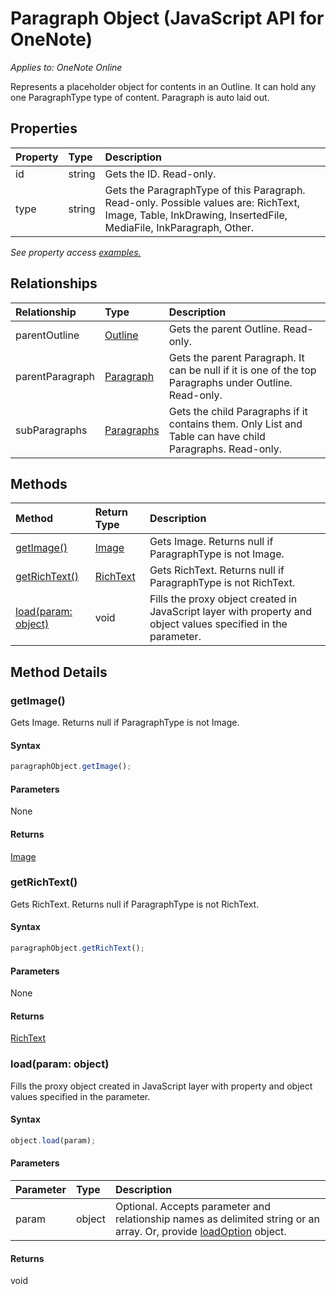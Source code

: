 # Paragraph Object (JavaScript API for OneNote)

_Applies to: OneNote Online_

Represents a placeholder object for contents in an Outline. It can hold any one ParagraphType type of content. Paragraph is auto laid out.

## Properties

| Property	   | Type	|Description
|:---------------|:--------|:----------|
|id|string|Gets the ID. Read-only.|
|type|string|Gets the ParagraphType of this Paragraph. Read-only. Possible values are: RichText, Image, Table, InkDrawing, InsertedFile, MediaFile, InkParagraph, Other.|

_See property access [examples.](#property-access-examples)_

## Relationships
| Relationship | Type	|Description|
|:---------------|:--------|:----------|
|parentOutline|[Outline](outline.md)|Gets the parent Outline. Read-only.|
|parentParagraph|[Paragraph](paragraph.md)|Gets the parent Paragraph. It can be null if it is one of the top Paragraphs under Outline. Read-only.|
|subParagraphs|[Paragraphs](paragraphs.md)|Gets the child Paragraphs if it contains them. Only List and Table can have child Paragraphs. Read-only.|

## Methods

| Method		   | Return Type	|Description|
|:---------------|:--------|:----------|
|[getImage()](#getimage)|[Image](image.md)|Gets Image. Returns null if ParagraphType is not Image.|
|[getRichText()](#getrichtext)|[RichText](richtext.md)|Gets RichText. Returns null if ParagraphType is not RichText.|
|[load(param: object)](#loadparam-object)|void|Fills the proxy object created in JavaScript layer with property and object values specified in the parameter.|

## Method Details


### getImage()
Gets Image. Returns null if ParagraphType is not Image.

#### Syntax
```js
paragraphObject.getImage();
```

#### Parameters
None

#### Returns
[Image](image.md)

### getRichText()
Gets RichText. Returns null if ParagraphType is not RichText.

#### Syntax
```js
paragraphObject.getRichText();
```

#### Parameters
None

#### Returns
[RichText](richtext.md)

### load(param: object)
Fills the proxy object created in JavaScript layer with property and object values specified in the parameter.

#### Syntax
```js
object.load(param);
```

#### Parameters
| Parameter	   | Type	|Description|
|:---------------|:--------|:----------|
|param|object|Optional. Accepts parameter and relationship names as delimited string or an array. Or, provide [loadOption](loadoption.md) object.|

#### Returns
void
